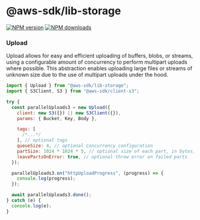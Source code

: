 # @aws-sdk/lib-storage

[![NPM version](https://img.shields.io/npm/v/@aws-sdk/lib-storage/latest.svg)](https://www.npmjs.com/package/@aws-sdk/lib-storage)
[![NPM downloads](https://img.shields.io/npm/dm/@aws-sdk/lib-storage.svg)](https://www.npmjs.com/package/@aws-sdk/lib-storage)

### Upload

Upload allows for easy and efficient uploading of buffers, blobs, or streams, using a configurable amount of concurrency to perform multipart uploads where possible. This abstraction enables uploading large files or streams of unknown size due to the use of multipart uploads under the hood.

```js
import { Upload } from "@aws-sdk/lib-storage";
import { S3Client, S3 } from "@aws-sdk/client-s3";

try {
  const parallelUploads3 = new Upload({
    client: new S3({}) || new S3Client({}),
    params: { Bucket, Key, Body },

    tags: [
      /*...*/
    ], // optional tags
    queueSize: 4, // optional concurrency configuration
    partSize: 1024 * 1024 * 5, // optional size of each part, in bytes, at least 5MB
    leavePartsOnError: true, // optional throw error on failed parts
  });

  parallelUploads3.on("httpUploadProgress", (progress) => {
    console.log(progress);
  });

  await parallelUploads3.done();
} catch (e) {
  console.log(e);
}
```
